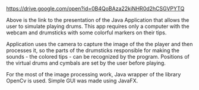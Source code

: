 https://drive.google.com/open?id=0B4QoBAza22kjNHR0d2hCSGVPYTQ

Above is the link to the presentation of the Java Application that allows the user to simulate playing drums. This app requires only a computer with the webcam and drumsticks with some colorful markers on their tips.

Application uses the camera to capture the image of the the player and then processes it, so the parts of the drumsticks responsible for making the sounds - the colored tips - can be recognized by the program. Positions of the virtual drums and cymbals are set by the user before playing.

For the most of the image processing work, Java wrapper of the library OpenCv is used.
Simple GUI was made using JavaFX.
